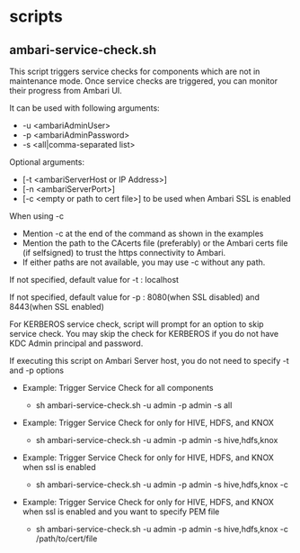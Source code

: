 # scripts
## ambari-service-check.sh

This script triggers service checks for components which are not in maintenance mode.
Once service checks are triggered, you can monitor their progress from Ambari UI.

It can be used with following arguments:
* -u \<ambariAdminUser> 
* -p \<ambariAdminPassword> 
* -s <all|comma-separated list> 

Optional arguments:
* \[-t \<ambariServerHost or IP Address>] 
* \[-n \<ambariServerPort>] 
* \[-c \<empty or path to cert file>] to be used when Ambari SSL is enabled

When using -c 
* Mention -c at the end of the command as shown in the examples
* Mention the path to the CAcerts file (preferably) or the Ambari certs file (if selfsigned) to trust the https connectivity to Ambari.
* If either paths are not available, you may use -c without any path.

If not specified, default value for -t : localhost

If not specified, default value for -p : 8080(when SSL disabled) and 8443(when SSL enabled)


For KERBEROS service check, script will prompt for an option to skip service check.
You may skip the check for KERBEROS if you do not have KDC Admin principal and password.

If executing this script on Ambari Server host, you do not need to specify -t and -p options

* Example: Trigger Service Check for all components

  * sh ambari-service-check.sh -u admin -p admin -s all

* Example: Trigger Service Check for only for HIVE, HDFS, and KNOX

  * sh ambari-service-check.sh -u admin -p admin -s hive,hdfs,knox

* Example: Trigger Service Check for only for HIVE, HDFS, and KNOX when ssl is enabled
  * sh ambari-service-check.sh -u admin -p admin -s hive,hdfs,knox -c

* Example: Trigger Service Check for only for HIVE, HDFS, and KNOX when ssl is enabled and you want to specify PEM file
  * sh ambari-service-check.sh -u admin -p admin -s hive,hdfs,knox -c /path/to/cert/file
